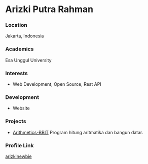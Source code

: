 # Arizki Putra Rahman

### Location

Jakarta, Indonesia

### Academics

Esa Unggul University

### Interests

- Web Development, Open Source, Rest API

### Development

- Website

### Projects

- [Arithmetics-BBIT](https://github.com/arizkinewbie/Arithmetics-BBIT) Program hitung aritmatika dan bangun datar.

### Profile Link

[arizkinewbie](https://github.com/arizkinewbie)
